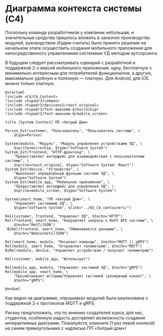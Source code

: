 # Диаграмма контекста системы (C4)

Поскольку команда разработчиков у компании небольшая, и значительные средства пришлось вложить в заказное производство модулей, руководством (будем считать) было принято решение на начальном этапе осуществить создания мобильного приложения для непосредственного управлениями системами УД методом аутсорсинга.

В будущем следует рассматривать сценарий с разработкой и поддержкой 2-х версий мобильного приложения: одну, бесплатную с минимально интересным для потребителей функционалом, а другую, максимально удобную и полезную — платную. Для Android, для iOS можно только платную.

```puml
@startuml
!include <C4/C4_Context>
!include <tupadr3/common>
!include <tupadr3/devicons2/react_original>
!include <tupadr3/font-awesome-6/microchip>
!include <tupadr3/font-awesome-6/mobile_screen>

title [System Context] ПП «Хитрый Дом»

Person_Ext(customer, "Пользователь", "Пользователь системы", \
    $type=Person)

System(module, "Модуль", "Модуль управления устройствами УД", \
    $sprite=microchip, $type="Software System")
System_Ext(frontend, "HTTP-фронтенд", \
    "Предоставляет интерфейс для взаимодействия с пользователями системы", \
    $sprite=react_original, $type="Software System: React")
System_Ext(device, "Устройство", \
    "Выполняет определённую функцию системе УД", \
    $type="Software System")
System_Ext(mobile_app, "Мобильное приложение", \
    "Предоставляет интерфейс для управления УД", \
    $sprite=mobile_screen, $type="Software System")

System(smart_home, "ПП «Хитрый Дом»", \
    "Управляет системами УД", \
    $type="Software System", $link="../02_C4_containers/")

Rel(customer, frontend, "Управляет УД", $techn="HTTP")
Rel(frontend, smart_home, "Направляет запросы к ReST API системы", \
    $techn="ReST/JSON")
'BiRel(frontend, smart_home, "Обменивается данными", \
    $techn="Websockets/JSON")

Rel(smart_home, module, "Посылает команды", $techn="MQTT || gRPS")
Rel(module, smart_home, "Отправляет телеметрию", $techn="MQTT")
BiRel(module, device, "Управляет устройством / получает телеметрию")

Rel(customer, mobile_app, "Использует")

Rel(mobile_app, module, "Управляет системой УД", $techn="gRPS")
Rel(mobile_app, smart_home, \
    "Просматривает историю/Управляет системой (резервный канал)", \
    $techn="gRPS")

@enduml
```

Как видно на диаграмме, «прошивка» модулей была реализована с поддержкой 2-х протоколов MQTT и gRPS.

Рискну предположить, что по мнению создателей курса, для нас, студентов, особенную радость доставляет возможность создания интерактивных диаграмм. Пожалуйста, кликните (1 раз левой кнопкой) на синем прямоугольнике с надписью ПП «Хитрый дом»!
